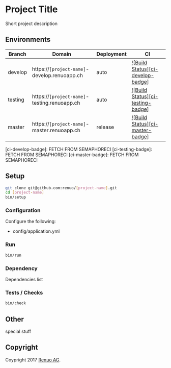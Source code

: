 # Project Title

Short project description

## Environments

| Branch  | Domain                                | Deployment | CI                                      |
| ------- | ------------------------------------- | ---------- | --------------------------------------- |
| develop | https://`[project-name]`-develop.renuoapp.ch | auto       | [![Build Status][ci-develop-badge]][ci] |
| testing | https://`[project-name]`-testing.renuoapp.ch | auto       | [![Build Status][ci-testing-badge]][ci] |
| master  | https://`[project-name]`-master.renuoapp.ch  | release    | [![Build Status][ci-master-badge]][ci]  |

[ci]: https://semaphoreci.com/renuo/`[project-name`]
[ci-develop-badge]: FETCH FROM SEMAPHORECI
[ci-testing-badge]: FETCH FROM SEMAPHORECI
[ci-master-badge]: FETCH FROM SEMAPHORECI

## Setup

```sh
git clone git@github.com:renuo/[project-name].git
cd [project-name]
bin/setup
```

### Configuration

Configure the following:

* config/application.yml

### Run

```sh
bin/run
```

### Dependency

Dependencies list

### Tests / Checks

```sh
bin/check
```

## Other

special stuff

## Copyright

Coypright 2017 [Renuo AG](https://www.renuo.ch/).

